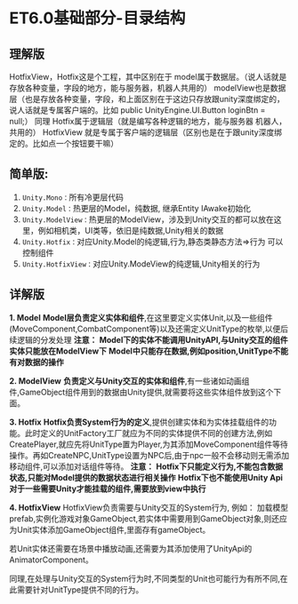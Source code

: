 # ET6.0基础部分-目录结构

## 理解版

HotfixView，Hotfix这是个工程，其中区别在于
model属于数据层。（说人话就是存放各种变量，字段的地方，能与服务器，机器人共用的）
modelView也是数据层（也是存放各种变量，字段，和上面区别在于这边只存放跟unity深度绑定的，说人话就是专属客户端的。比如
public UnityEngine.UI.Button loginBtn = null;）
同理
Hotfix属于逻辑层（就是编写各种逻辑的地方，能与服务器 机器人，共用的）
HotfixView 就是专属于客户端的逻辑层（区别也是在于跟unity深度绑定的。比如点一个按钮要干嘛）

## **简单版:**

1. `Unity.Mono：`所有冷更层代码
2. `Unity.Model：`热更层的Model，纯数据, 继承Entity IAwake初始化
3. `Unity.ModelView：`热更层的ModelView，涉及到Unity交互的都可以放在这里，例如相机类，UI类等，依旧是纯数据,Unity相关的数据
4. `Unity.Hotfix：`对应Unity.Model的纯逻辑,行为,静态类静态方法=>行为 可以控制组件
5. `Unity.HotfixView：`对应Unity.ModeView的纯逻辑,Unity相关的行为

## 详解版

**1. Model**
**Model层负责定义实体和组件**,在这里要定义实体Unit,以及一些组件(MoveComponent,CombatComponent等)以及还需定义UnitType的枚举,以便后续逻辑的分发处理
**注意：**
**Model下的实体不能调用UnityAPI,与Unity交互的组件实体只能放在ModelView下**
**Model中只能存在数据,例如position,UnitType不能有对数据的操作**

**2. ModelView**
**负责定义与Unity交互的实体和组件**,有一些诸如动画组件,GameObject组件用到的数据由Unity提供,就需要将这些实体组件放到这个下面。

**3. Hotfix**
**Hotfix负责System行为的定义**,提供创建实体和为实体挂载组件的功能。此时定义的UnitFactory工厂就应为不同的实体提供不同的创建方法,例如CreatePlayer,就应先将UnitType置为Player,为其添加MoveComponent组件等待操作。再如CreateNPC,UnitType设置为NPC后,由于npc一般不会移动则无需添加移动组件,可以添加对话组件等待。
**注意：**
**Hotfix下只能定义行为,不能包含数据状态,只能对Model提供的数据状态进行相关操作**
**Hotfix下也不能使用Unity Api 对于一些需要Unity才能挂载的组件,需要放到view中执行**

**4. HotfixView**
HotfixView负责需要与Unity交互的System行为,
例如：
加载模型prefab,实例化游戏对象GameObject,若实体中需要用到GameObject对象,则还应为Unit实体添加GameObject组件,里面存有gameObject。

若Unit实体还需要在场景中播放动画,还需要为其添加使用了UnityApi的AnimatorComponent。

同理,在处理与Unity交互的System行为时,不同类型的Unit也可能行为有所不同,在此需要针对UnitType提供不同的行为。
